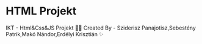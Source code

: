 # HTML Projekt
IKT - Html&Css&JS Projekt 💫✨
Created By - Sziderisz Panajotisz,Sebestény Patrik,Makó Nándor,Erdélyi Krisztián ✨
